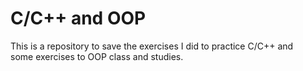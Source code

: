 # C/C++ and OOP

This is a repository to save the exercises I did to practice C/C++ and  
some exercises to OOP class and studies.

